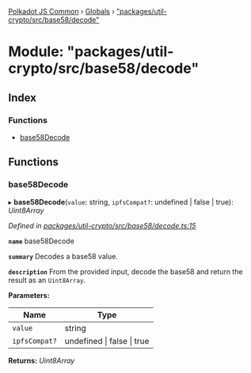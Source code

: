 [Polkadot JS Common](../README.md) › [Globals](../globals.md) › ["packages/util-crypto/src/base58/decode"](_packages_util_crypto_src_base58_decode_.md)

# Module: "packages/util-crypto/src/base58/decode"

## Index

### Functions

* [base58Decode](_packages_util_crypto_src_base58_decode_.md#base58decode)

## Functions

###  base58Decode

▸ **base58Decode**(`value`: string, `ipfsCompat?`: undefined | false | true): *Uint8Array*

*Defined in [packages/util-crypto/src/base58/decode.ts:15](https://github.com/polkadot-js/common/blob/4111122c/packages/util-crypto/src/base58/decode.ts#L15)*

**`name`** base58Decode

**`summary`** Decodes a base58 value.

**`description`** 
From the provided input, decode the base58 and return the result as an `Uint8Array`.

**Parameters:**

Name | Type |
------ | ------ |
`value` | string |
`ipfsCompat?` | undefined &#124; false &#124; true |

**Returns:** *Uint8Array*
